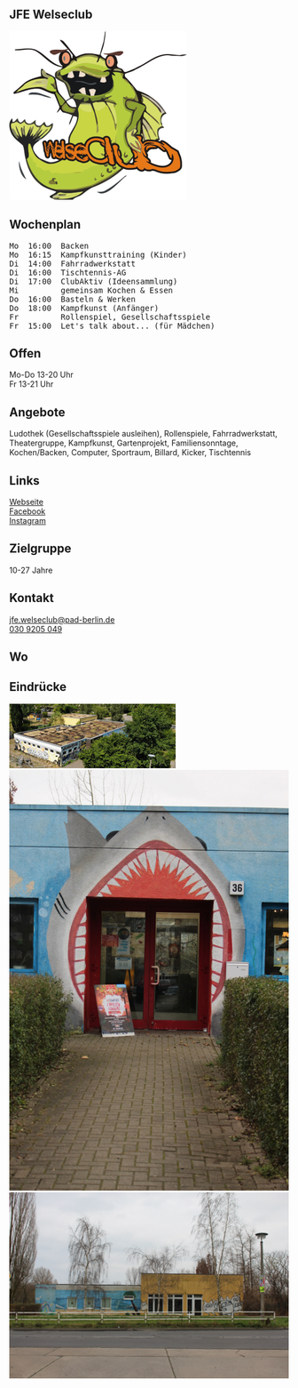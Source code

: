 ## JFE Welseclub
<img id="topmedia" src="images/Logos/Welseclub.png" />

## Wochenplan
<pre id="weeklyschedule">
Mo  16:00  Backen
Mo  16:15  Kampfkunsttraining (Kinder)
Di  14:00  Fahrradwerkstatt
Di  16:00  Tischtennis-AG
Di  17:00  ClubAktiv (Ideensammlung)
Mi         gemeinsam Kochen & Essen
Do  16:00  Basteln & Werken
Do  18:00  Kampfkunst (Anfänger)
Fr         Rollenspiel, Gesellschaftsspiele
Fr  15:00  Let's talk about... (für Mädchen)
</pre>

## Offen
Mo-Do 13-20 Uhr<br>
Fr 13-21 Uhr

## Angebote
<p id="activities">
Ludothek (Gesellschaftsspiele ausleihen), Rollenspiele, Fahrradwerkstatt, Theatergruppe, Kampfkunst, Gartenprojekt, Familiensonntage, Kochen/Backen, Computer, Sportraum, Billard, Kicker, Tischtennis
</p>

## Links
<a target="_blank" href="https://www.pad-berlin.de/jugendarbeit-praevention-und-qualifikation/jfe-welseclub">Webseite</a><br>
<a target="_blank" href="https://www.facebook.com/Welseclub/">Facebook</a><br>
<a target="_blank" href="https://www.instagram.com/jfe.welseclub/">Instagram</a>

## Zielgruppe
10-27 Jahre

## Kontakt
[jfe.welseclub@pad-berlin.de](mailto:jfe.welseclub@pad-berlin.de)<br>
<a href="tel:+49309205049">030 9205 049</a>

## Wo
<div id="gmap"></div>
<script>window.onload = showMap('Vincent-van-Gogh-Str. 36, 13057 Berlin', 0, 'gmap_mini')</script>

## Eindrücke
<div class="mediacontainer">
  <img src="images/JFE_Welseclub/welseclub.jpg" />
  <img src="images/JFE_Welseclub/wc36-eingang.JPG" />
  <img src="images/JFE_Welseclub/wc36-seite.jpg" />
</div>
